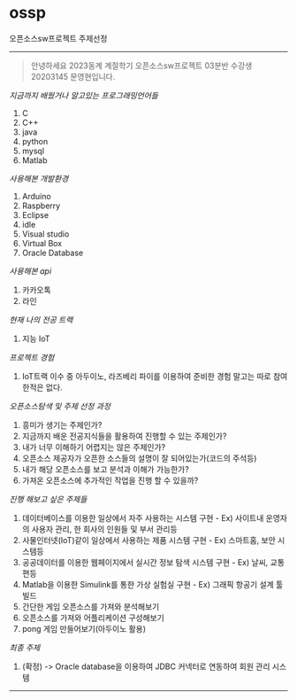 # ossp
오픈소스sw프로젝트 주제선정

-------------------------------------------------------------------------------------

> 안녕하세요 2023동계 계절학기 오픈소스sw프로젝트 03분반 수강생 20203145 문영현입니다. 

*지금까지 배웠거나 알고있는 프로그래밍언어들*
1. C
2. C++
3. java
4. python
5. mysql
6. Matlab

*사용해본 개발환경*
1. Arduino 
2. Raspberry
3. Eclipse
4. idle
5. Visual studio
6. Virtual Box
7. Oracle Database

*사용해본 api*
1. 카카오톡
2. 라인

*현재 나의 전공 트랙*
1. 지능 IoT

*프로젝트 경험*
1. IoT트랙 이수 중 아두이노, 라즈베리 파이를 이용하여 준비한 경험 말고는 따로 참여한적은 없다.

*오픈소스탐색 및 주제 선정 과정*
1. 흥미가 생기는 주제인가?
2. 지금까지 배운 전공지식들을 활용하여 진행할 수 있는 주제인가?
3. 내가 너무 이해하기 어렵지는 않은 주제인가?
4. 오픈소스 제공자가 오픈한 소스들의 설명이 잘 되어있는가(코드의 주석등)
5. 내가 해당 오픈소스를 보고 분석과 이해가 가능한가? 
6. 가져온 오픈소스에 추가적인 작업을 진행 할 수 있을까?

*진행 해보고 싶은 주제들*
1. 데이터베이스를 이용한 일상에서 자주 사용하는 시스템 구현 - Ex) 사이트내 운영자의 사용자 관리, 한 회사의 인원들 및 부서 관리등
2. 사물인터넷(IoT)같이 일상에서 사용하는 제품 시스템 구현 - Ex) 스마트홈, 보안 시스템등
3. 공공데이터를 이용한 웹페이지에서 실시간 정보 탐색 시스템 구현 - Ex) 날씨, 교통편등
4. Matlab을 이용한 Simulink를 통한 가상 실험실 구현 - Ex) 그래픽 항공기 설계 툴 빌드
5. 간단한 게임 오픈소스를 가져와 분석해보기
6. 오픈소스를 가져와 어플리케이션 구성해보기
7. pong 게임 만들어보기(아두이노 활용)

*최종 주제*
1. (확정) -> Oracle database을 이용하여 JDBC 커넥터로 연동하여 회원 관리 시스템

-------------------------------------------------------------------------------------------------------------------------------------
